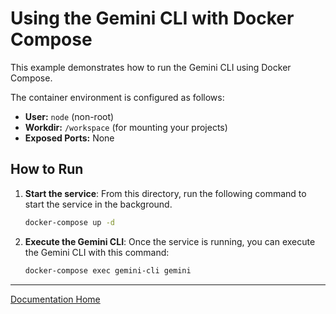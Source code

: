 # Using the Gemini CLI with Docker Compose

This example demonstrates how to run the Gemini CLI using Docker Compose.

The container environment is configured as follows:

* **User:** `node` (non-root)
* **Workdir:** `/workspace` (for mounting your projects)
* **Exposed Ports:** None

## How to Run

1. **Start the service**: From this directory, run the following command to start the service in the background.

    ```bash
    docker-compose up -d
    ```

2. **Execute the Gemini CLI**: Once the service is running, you can execute the Gemini CLI with this command:

    ```bash
    docker-compose exec gemini-cli gemini
    ```

---

[Documentation Home](../../index.md)
